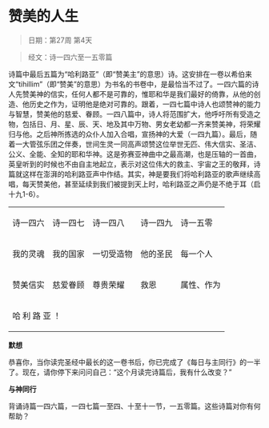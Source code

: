 # 赞美的人生 

> 日期：第27周 第4天

> 经文：诗一四六至一五零篇

诗篇中最后五篇为“哈利路亚”（即“赞美主”的意思）诗。这安排在一卷以希伯来文“tihillim”（即“赞美”的意思）为书名的书卷中，是最恰当不过了。一四六篇的诗人先赞美神的信实，任何人都不是可靠的，惟耶和华是我们最好的倚靠，从他的创造、他历史之作为，证明他是绝对可靠的。跟着，一四七篇中诗人也颂赞神的能力与智慧，赞美他的慈爱、眷顾。一四八篇中，诗人将范围扩大，他呼吁所有受造之物，包括日、月、星、辰、天、地及其中万物、男女老幼都一齐来赞美神，将荣耀归与他。之后神所拣选的众仆人加入合唱，宣扬神的大爱（一四九篇）。最后，随着一大管弦乐团之伴奏，世间生灵一同高声颂赞这位举世无匹、伟大信实、圣洁、公义、全能、全知的耶和华神。这是弥赛亚神曲中之最高潮，也是压轴的一首曲，英皇听到的时候也不由自主地起立，表示对这位伟大的救主、宇宙之王的敬拜，诗篇就这样在澎湃的哈利路亚声中作结。其实，神是要我们将哈利路亚的歌声继续高唱，每天赞美他，甚至延续到我们被提到天上时，哈利路亚之声仍是不绝于耳（启十九1-6）。

<table border="0" cellspacing="0" cellpadding="0">
 <tbody>
  <tr>
   <td><p>诗一四六</p></td>
   <td><p>诗一四七</p></td>
   <td><p>诗一四八</p></td>
   <td><p>诗一四九</p></td>
   <td><p>诗一五零</p></td>
  </tr>
  <tr>
   <td><p>我的灵魂</p></td>
   <td><p>我的国家</p></td>
   <td><p>一切受造物</p></td>
   <td><p>他的圣民</p></td>
   <td><p>每一个人</p></td>
  </tr>
  <tr>
   <td><p>赞美信实</p></td>
   <td><p>慈爱眷顾</p></td>
   <td><p>尊贵荣耀</p></td>
   <td><p>救恩</p></td>
   <td><p>属性、作为</p></td>
  </tr>
  <tr>
   <td colspan="5"><p>哈 利 路 亚 ！</p></td>
  </tr>
 </tbody>
</table>

**默想**

恭喜你，当你读完圣经中最长的这一卷书后，你已完成了《每日与主同行》的一半了。现在，请你停下来问问自己：“这个月读完诗篇后，我有什么改变？”

**与神同行**

背诵诗篇一四六篇，一四七篇一至四、十至十一节，一五零篇。这些诗篇对你有何帮助？